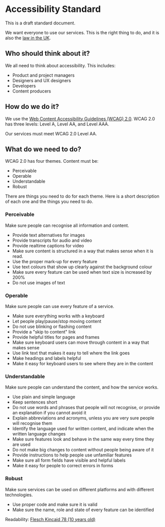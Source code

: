 # Accessibility Standard

This is a draft standard document. 

We want everyone to use our services. This is the right thing to do, and it is also the [law in the UK](http://www.legislation.gov.uk/ukpga/2010/15/contents).

## Who should think about it?

We all need to think about accessibility. This includes:
* Product and project managers
* Designers and UX designers
* Developers
* Content producers

## How do we do it?

We use the [Web Content Accessibility Guidelines (WCAG) 2.0](https://www.w3.org/TR/WCAG20/). WCAG 2.0 has three levels: Level A, Level AA, and Level AAA.

Our services must meet WCAG 2.0 Level AA.

## What do we need to do?

WCAG 2.0 has four themes. Content must be:
* Perceivable
* Operable
* Understandable
* Robust

There are things you need to do for each theme. Here is a short description of each one and the things you need to do.

### Perceivable

Make sure people can recognise all information and content.
* Provide text alternatives for images
* Provide transcripts for audio and video
* Provide realtime captions for video
* Make sure content is structured in a way that makes sense when it is read.
* Use the proper mark-up for every feature
* Use text colours that show up clearly against the background colour
* Make sure every feature can be used when text size is increased by 200%
* Do not use images of text

### Operable

Make sure people can use every feature of a service.
* Make sure everything works with a keyboard
* Let people play/pause/stop moving content
* Do not use blinking or flashing content
* Provide a "skip to content" link
* Provide helpful titles for pages and frames
* Make sure keyboard users can move through content in a way that makes sense
* Use link text that makes it easy to tell where the link goes
* Make headings and labels helpful
* Make it easy for keyboard users to see where they are in the content

### Understandable

Make sure people can understand the content, and how the service works.
* Use plain and simple language
* Keep sentences short
* Do not use words and phrases that people will not recognise, or provide an explanation if you cannot avoid it
* Explain abbreviations and acronyms, unless you are very sure people will recognise them
* Identify the language used for written content, and indicate when the written language changes
* Make sure features look and behave in the same way every time they are used
* Do not make big changes to content without people being aware of it
* Provide instructions to help people use unfamiliar features
* Make sure all form fields have visible and helpful labels
* Make it easy for people to correct errors in forms

### Robust

Make sure services can be used on different platforms and with different technologies.
* Use proper code and make sure it is valid
* Make sure the name, role and state of every feature can be identified

Readability: [Flesch Kincaid 78 (10 years old)](https://en.wikipedia.org/wiki/Flesch%E2%80%93Kincaid_readability_tests)